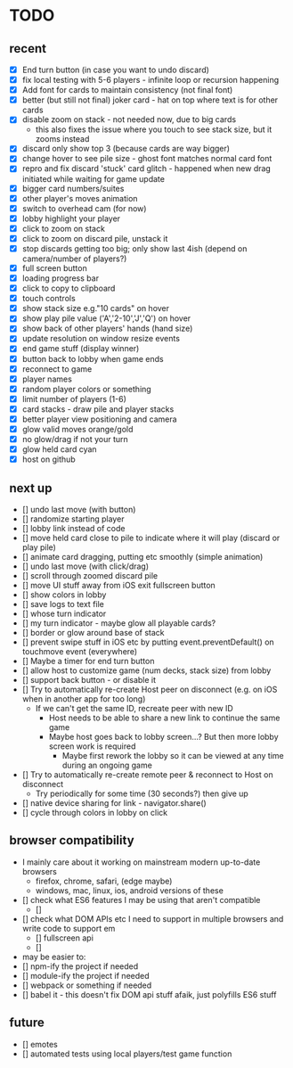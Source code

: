 # TODO

## recent
- [x] End turn button (in case you want to undo discard)
- [x] fix local testing with 5-6 players - infinite loop or recursion happening
- [x] Add font for cards to maintain consistency (not final font)
- [x] better (but still not final) joker card - hat on top where text is for other cards
- [x] disable zoom on stack - not needed now, due to big cards
    - this also fixes the issue where you touch to see stack size, but it zooms instead
- [x] discard only show top 3 (because cards are way bigger)
- [x] change hover to see pile size - ghost font matches normal card font
- [x] repro and fix discard 'stuck' card glitch - happened when new drag initiated while waiting for game update
- [x] bigger card numbers/suites
- [x] other player's moves animation
- [x] switch to overhead cam (for now)
- [x] lobby highlight your player
- [x] click to zoom on stack
- [x] click to zoom on discard pile, unstack it
- [x] stop discards getting too big; only show last 4ish (depend on camera/number of players?)
- [x] full screen button
- [x] loading progress bar
- [x] click to copy to clipboard
- [x] touch controls
- [x] show stack size e.g."10 cards" on hover
- [x] show play pile value ('A','2-10','J','Q') on hover
- [x] show back of other players' hands (hand size)
- [x] update resolution on window resize events
- [x] end game stuff (display winner)
- [x] button back to lobby when game ends
- [x] reconnect to game
- [x] player names
- [x] random player colors or something
- [x] limit number of players (1-6)
- [x] card stacks - draw pile and player stacks
- [x] better player view positioning and camera
- [x] glow valid moves orange/gold
- [x] no glow/drag if not your turn
- [x] glow held card cyan
- [x] host on github

## next up
- [] undo last move (with button)
- [] randomize starting player
- [] lobby link instead of code
- [] move held card close to pile to indicate where it will play (discard or play pile)
- [] animate card dragging, putting etc smoothly (simple animation)
- [] undo last move (with click/drag)
- [] scroll through zoomed discard pile
- [] move UI stuff away from iOS exit fullscreen button
- [] show colors in lobby
- [] save logs to text file
- [] whose turn indicator
- [] my turn indicator - maybe glow all playable cards?
- [] border or glow around base of stack
- [] prevent swipe stuff in iOS etc by putting event.preventDefault() on touchmove event (everywhere)
- [] Maybe a timer for end turn button
- [] allow host to customize game (num decks, stack size) from lobby
- [] support back button - or disable it
- [] Try to automatically re-create Host peer on disconnect (e.g. on iOS when in another app for too long)
    - If we can't get the same ID, recreate peer with new ID
        - Host needs to be able to share a new link to continue the same game
        - Maybe host goes back to lobby screen...? But then more lobby screen work is required
            - Maybe first rework the lobby so it can be viewed at any time during an ongoing game
- [] Try to automatically re-create remote peer & reconnect to Host on disconnect
    - Try periodically for some time (30 seconds?) then give up
- [] native device sharing for link - navigator.share()
- [] cycle through colors in lobby on click

## browser compatibility
- I mainly care about it working on mainstream modern up-to-date browsers
    - firefox, chrome, safari, (edge maybe)
    - windows, mac, linux, ios, android versions of these
- [] check what ES6 features I may be using that aren't compatible
    - []
- [] check what DOM APIs etc I need to support in multiple browsers and write code to support em
    - [] fullscreen api
    - []  
- may be easier to:
- [] npm-ify the project if needed
- [] module-ify the project if needed
- [] webpack or something if needed
- [] babel it - this doesn't fix DOM api stuff afaik, just polyfills ES6 stuff



## future
- [] emotes
- [] automated tests using local players/test game function

